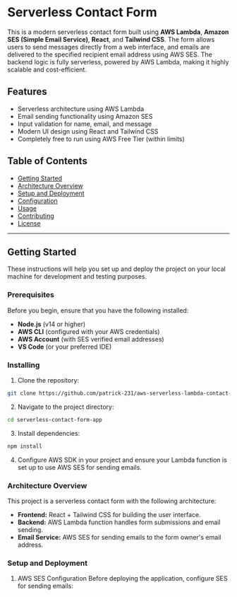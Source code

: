 # Serverless Contact Form

This is a modern serverless contact form built using **AWS Lambda**, **Amazon SES (Simple Email Service)**, **React**, and **Tailwind CSS**. The form allows users to send messages directly from a web interface, and emails are delivered to the specified recipient email address using AWS SES. The backend logic is fully serverless, powered by AWS Lambda, making it highly scalable and cost-efficient.

## Features

- Serverless architecture using AWS Lambda
- Email sending functionality using Amazon SES
- Input validation for name, email, and message
- Modern UI design using React and Tailwind CSS
- Completely free to run using AWS Free Tier (within limits)

## Table of Contents

- [Getting Started](#getting-started)
- [Architecture Overview](#architecture-overview)
- [Setup and Deployment](#setup-and-deployment)
- [Configuration](#configuration)
- [Usage](#usage)
- [Contributing](#contributing)
- [License](#license)

---

## Getting Started

These instructions will help you set up and deploy the project on your local machine for development and testing purposes.

### Prerequisites

Before you begin, ensure that you have the following installed:

- **Node.js** (v14 or higher)
- **AWS CLI** (configured with your AWS credentials)
- **AWS Account** (with SES verified email addresses)
- **VS Code** (or your preferred IDE)

### Installing

1. Clone the repository:

```bash
git clone https://github.com/patrick-231/aws-serverless-lambda-contact-form.git
```

2. Navigate to the project directory:

```bash
cd serverless-contact-form-app
```

3. Install dependencies:

```bash
npm install
```

4. Configure AWS SDK in your project and ensure your Lambda function is set up to use AWS SES for sending emails.

### Architecture Overview

This project is a serverless contact form with the following architecture:

- **Frontend:** React + Tailwind CSS for building the user interface.
- **Backend:** AWS Lambda function handles form submissions and email sending.
- **Email Service:** AWS SES for sending emails to the form owner's email address.

### Setup and Deployment

1. AWS SES Configuration
   Before deploying the application, configure SES for sending emails:
